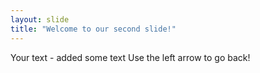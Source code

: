 ```yaml
---
layout: slide
title: "Welcome to our second slide!"
---
```

Your text - added some text
Use the left arrow to go back!
